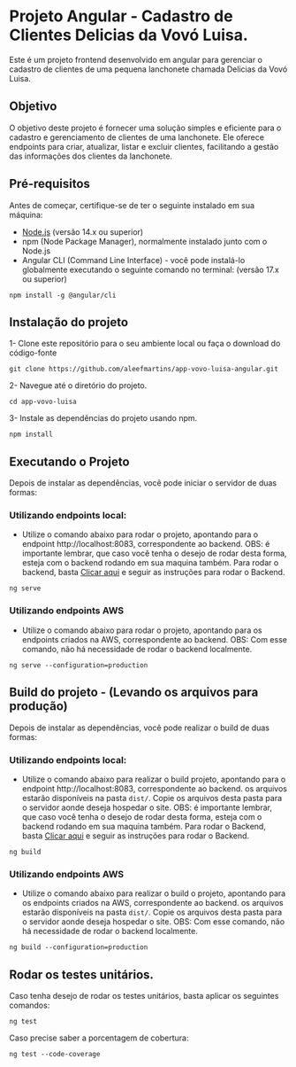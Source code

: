 # Projeto Angular - Cadastro de Clientes Delicias da Vovó Luisa.

Este é um projeto frontend desenvolvido em angular para gerenciar o cadastro de clientes de uma pequena lanchonete chamada Delicias da Vovó Luisa.

## Objetivo

O objetivo deste projeto é fornecer uma solução simples e eficiente para o cadastro e gerenciamento de clientes de uma lanchonete. Ele oferece endpoints para criar, atualizar, listar e excluir clientes, facilitando a gestão das informações dos clientes da lanchonete.

## Pré-requisitos

Antes de começar, certifique-se de ter o seguinte instalado em sua máquina:

- [Node.js](https://nodejs.org) (versão 14.x ou superior)
- npm (Node Package Manager), normalmente instalado junto com o Node.js
- Angular CLI (Command Line Interface) - você pode instalá-lo globalmente executando o seguinte comando no terminal: (versão 17.x ou superior)
```
npm install -g @angular/cli
```

## Instalação do projeto
1- Clone este repositório para o seu ambiente local ou faça o download do código-fonte
```
git clone https://github.com/aleefmartins/app-vovo-luisa-angular.git
```

2- Navegue até o diretório do projeto.
```
cd app-vovo-luisa
```

3- Instale as dependências do projeto usando npm.
```
npm install
```
## Executando o Projeto

Depois de instalar as dependências, você pode iniciar o servidor de duas formas:

### Utilizando endpoints local:

- Utilize o comando abaixo para rodar o projeto, apontando para o endpoint http://localhost:8083, correspondente ao backend.
OBS: é importante lembrar, que caso você tenha o desejo de rodar desta forma, esteja com o backend rodando em sua maquina também.
Para rodar o backend, basta [Clicar aqui](https://github.com/aleefmartins/backend-vovo-luisa) e seguir as instruções para rodar o Backend.

```
ng serve
```
### Utilizando endpoints AWS
- Utilize o comando abaixo para rodar o projeto, apontando para os endpoints criados na AWS, correspondente ao backend.
OBS: Com esse comando, não há necessidade de rodar o backend localmente.

```
ng serve --configuration=production
```

## Build do projeto - (Levando os arquivos para produção)

Depois de instalar as dependências, você pode realizar o build de duas formas:

### Utilizando endpoints local:

- Utilize o comando abaixo para realizar o build projeto, apontando para o endpoint http://localhost:8083, correspondente ao backend.
os arquivos estarão disponíveis na pasta ``dist/``. Copie os arquivos desta pasta para o servidor aonde deseja hospedar o site.
OBS: é importante lembrar, que caso você tenha o desejo de rodar desta forma, esteja com o backend rodando em sua maquina também.
Para rodar o Backend, basta [Clicar aqui](https://github.com/aleefmartins/backend-vovo-luisa) e seguir as instruções para rodar o Backend.

```
ng build
```
### Utilizando endpoints AWS
- Utilize o comando abaixo para realizar o build o projeto, apontando para os endpoints criados na AWS, correspondente ao backend.
os arquivos estarão disponíveis na pasta ``dist/``. Copie os arquivos desta pasta para o servidor aonde deseja hospedar o site.
OBS: Com esse comando, não há necessidade de rodar o backend localmente.

```
ng build --configuration=production
```
## Rodar os testes unitários.

Caso tenha desejo de rodar os testes unitários, basta aplicar os seguintes comandos:
```
ng test
```
Caso precise saber a porcentagem de cobertura:
```
ng test --code-coverage
```


